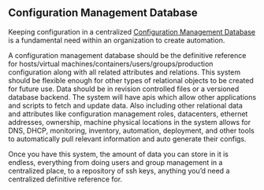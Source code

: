 ## Configuration Management Database

Keeping configuration in a centralized [Configuration Management Database](https://en.wikipedia.org/wiki/Configuration_management_database) is a fundamental need within an organization to create automation.

A configuration management database should be the definitive reference for hosts/virtual machines/containers/users/groups/production configuration along with all related attributes and relations. This system should be flexible enough for other types of relational objects to be created for future use. Data should be in revision controlled files or a versioned database backend. The system will have apis which allow other applications and scripts to fetch and update data. Also including other relational data and attributes like configuration management roles, datacenters, ethernet addresses, ownership, machine physical locations in the system allows for DNS, DHCP, monitoring, inventory, automation, deployment, and other tools to automatically pull relevant information and auto generate their configs.

Once you have this system, the amount of data you can store in it is endless, everything from doing users and group management in a centralized place, to a repository of ssh keys, anything you’d need a centralized definitive reference for.

